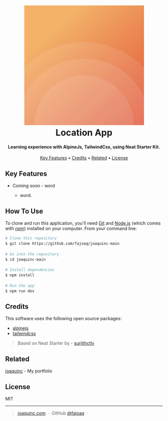 <h1 align="center">
  <br>
  <a href="https://www.joaquinc.com/"><img src="/src/static/img/site-image.jpg" alt="Alpinejs App by Francis Joaquin" width="383"></a>
  <br>
    Location App
  <br>
</h1>

<h4 align="center">Learning experience with AlpineJs, TailwindCss, using Neat Starter Kit.</h4>

<p align="center">
  <a href="#key-features">Key Features</a> •
  <a href="#credits">Credits</a> •
  <a href="#related">Related</a> •
  <a href="#license">License</a>
</p>

## Key Features

- Coming soon - word

  - word.

## How To Use

To clone and run this application, you'll need [Git](https://git-scm.com) and [Node.js](https://nodejs.org/en/download/) (which comes with [npm](http://npmjs.com)) installed on your computer. From your command line:

```bash
# Clone this repository
$ git clone https://github.com/fajoaq/joaquinc-main

# Go into the repository
$ cd joaquinc-main

# Install dependencies
$ npm install

# Run the app
$ npm run dev
```

## Credits

This software uses the following open source packages:

- [alpinejs](https://reactjs.org/)
- [tailwindcss](https://nextjs.org/)

> Based on Neat Starter by - [surjithctly](https://github.com/surjithctly/neat-starter)

## Related

[joaquinc](https://joaquinc.com) - My portfolio

## License

MIT

---

> [joaquinc.com](https://www.joaquinc.com) &nbsp;&middot;&nbsp;
> GitHub [@fajoaq](https://github.com/fajoaq) &nbsp;&middot;&nbsp;
